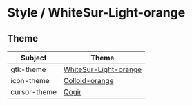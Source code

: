 

# Style / WhiteSur-Light-orange


## Theme

| Subject | Theme |
| --- | --- |
| gtk-theme | [WhiteSur-Light-orange](https://github.com/vinceliuice/WhiteSur-gtk-theme) |
| icon-theme | [Colloid-orange](https://github.com/vinceliuice/Colloid-icon-theme) |
| cursor-theme | [Qogir](https://github.com/vinceliuice/Qogir-icon-theme/tree/master/src/cursors) |
